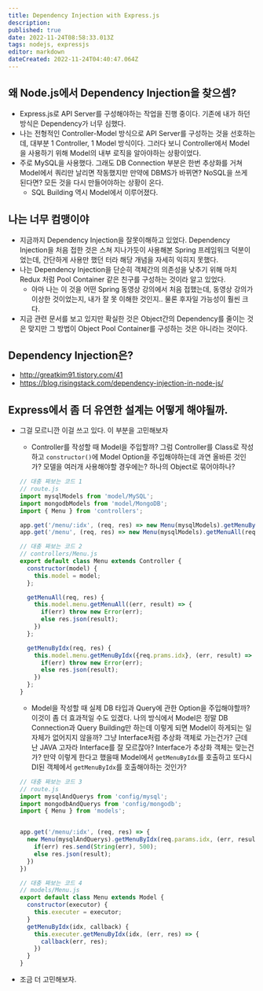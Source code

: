 ```yaml
---
title: Dependency Injection with Express.js
description: 
published: true
date: 2022-11-24T08:58:33.013Z
tags: nodejs, expressjs
editor: markdown
dateCreated: 2022-11-24T04:40:47.064Z
---
```


## 왜 Node.js에서 Dependency Injection을 찾으셈?
- Express.js로 API Server를 구성해야하는 작업을 진행 중이다. 기존에 내가 하던 방식은 Dependency가 너무 심했다.
- 나는 전형적인 Controller-Model 방식으로 API Server를 구성하는 것을 선호하는데, 대부분 1 Controller, 1 Model 방식이다. 그러다 보니 Controller에서 Model을 사용하기 위해 Model의 내부 로직을 알아야하는 상황이었다.
- 주로 MySQL을 사용했다. 그래도 DB Connection 부분은 한번 추상화를 거쳐 Model에서 쿼리만 날리면 작동했지만 만약에 DBMS가 바뀌면? NoSQL을 쓰게 된다면? 모든 것을 다시 만들어야하는 상황이 온다.
  - SQL Building 역시 Model에서 이루어졌다.

## 나는 너무 컴맹이야
- 지금까지 Dependency Injection을 잘못이해하고 있었다. Dependency Injection을 처음 접한 것은 스쳐 지나가듯이 사용해본 Spring 프레임워크 덕분이었는데, 간단하게 사용만 했던 터라 해당 개념을 자세히 익히지 못했다.
- 나는 Dependency Injection을 단순히 객체간의 의존성을 낮추기 위해 마치 Redux 처럼 Pool Container 같은 친구를 구성하는 것이라 알고 있었다.
  - 아마 나는 이 것을 어떤 Spring 동영상 강의에서 처음 접했는데, 동영상 강의가 이상한 것이었는지, 내가 잘 못 이해한 것인지.. 물론 후자일 가능성이 훨씬 크다.
- 지금 관련 문서를 보고 있지만 확실한 것은 Object간의 Dependency를 줄이는 것은 맞지만 그 방법이 Object Pool Container를 구성하는 것은 아니라는 것이다.

## Dependency Injection은?
- http://greatkim91.tistory.com/41
- https://blog.risingstack.com/dependency-injection-in-node-js/

## Express에서 좀 더 유연한 설계는 어떻게 해야될까.
- 그걸 모르니깐 이걸 쓰고 있다. 이 부분을 고민해보자
  - Controller를 작성할 때 Model을 주입할까? 그럼 Controller를 Class로 작성하고 `constructor()`에 Model Option을 주입해야하는데 과연 올바른 것인가? 모델을 여러개 사용해야할 경우에는? 하나의 Object로 묶어야하나?

  ```javascript
  // 대충 짜보는 코드 1
  // route.js
  import mysqlModels from 'model/MySQL';
  import mongodbModels from 'model/MongoDB';
  import { Menu } from 'controllers';

  app.get('/menu/:idx', (req, res) => new Menu(mysqlModels).getMenuByIdx(req, res));
  app.get('/menu', (req, res) => new Menu(mysqlModels).getMenuAll(req, res));
  ```

  ```javascript
  // 대충 짜보는 코드 2
  // controllers/Menu.js
  export default class Menu extends Controller {
    constructor(model) {
      this.model = model;
    };

    getMenuAll(req, res) {
      this.model.menu.getMenuAll((err, result) => {
        if(err) throw new Error(err);
        else res.json(result);        
      })
    };

    getMenuByIdx(req, res) {
      this.model.menu.getMenuByIdx({req.prams.idx}, (err, result) => {
        if(err) throw new Error(err);
        else res.json(result);
      })
    };
  }
  ```

  - Model을 작성할 때 실제 DB 타입과 Query에 관한 Option을 주입해야할까? 이것이 좀 더 효과적일 수도 있겠다. 나의 방식에서 Model은 정말 DB Connection과 Query Building만 하는데 이렇게 되면 Model이 하게되는 일 자체가 없어지지 않을까? 그냥 Interface처럼 추상화 객체로 가는건가? 근데 난 JAVA 고자라 Interface를 잘 모르잖아? Interface가 추상화 객체는 맞는건가? 만약 이렇게 한다고 했을때 Model에서 `getMenuByIdx`를 호출하고 또다시 DI된 객체에서 `getMenuByIdx`를 호출해야하는 것인가?

  ```javascript
  // 대충 짜보는 코드 3
  // route.js
  import mysqlAndQuerys from 'config/mysql';
  import mongodbAndQuerys from 'config/mongodb';
  import { Menu } from 'models';


  app.get('/menu/:idx', (req, res) => {
    new Menu(mysqlAndQuerys).getMenuByIdx(req.params.idx, (err, result) => {
      if(err) res.send(String(err), 500);
      else res.json(result);
    })
  })
  ```

  ```javascript
  // 대충 짜보는 코드 4
  // models/Menu.js
  export default class Menu extends Model {
    constructor(executor) {
      this.executer = executor;
    }
    getMenuByIdx(idx, callback) {
      this.executer.getMenuByIdx(idx, (err, res) => {
        callback(err, res);
      })
    }
  }
  ```
- 조금 더 고민해보자.
